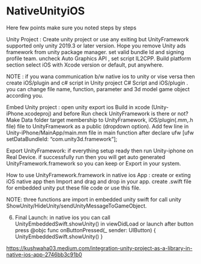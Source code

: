 # NativeUnityiOS


Here few points make sure you noted steps by steps

Unity Project : Create unity project or use any exiting but UnityFramework supported only unity 2019.3 or later version. Hope you remove Unity ads framework from unity package manager. set valid bundle Id and signing profile team. uncheck Auto Graphics API , set script IL2CPP. Build platform section select iOS with Xcode version or default, put anywhere.

NOTE : if you wana communication b/w native ios to unity or vise versa then create iOS/plugin and c# script in Unity project C# Script and iOS/plugin . you can change file name, function, parameter and 3d model game object according you.

Embed Unity project : open unity export ios Build in xcode (Unity-iPhone.xcodeproj) and before Run check UnityFramework is there or not? Make Data folder target membership to UnityFramework, iOS/plugin(.mm,.h file) file to UnityFramework as a public (dropdown option). Add few line in Unity-iPhone/MainApp/main.mm file in main function after declare ufw [ufw setDataBundleId: “com.unity3d.framework”];

Export UnityFramework: if everything setup ready then run Unity-iphone on Real Device. if successfully run then you will get auto generated UnityFramework.framework so you can keep or Export in your system.

How to use UnityFramework.framework in native ios App : create or exting iOS native app then Import and drag and drop in your app.
create .swift file for embedded unity put these file code or use this file.

NOTE: three functions are import in embedded unity swift for call unity ShowUnity/HideUnity/sendUnityMessageToGameObject.

6. Final Launch: in native ios you can call UnityEmbeddedSwift.showUnity() in viewDidLoad or launch after button press
@objc func onButtonPressed(_ sender: UIButton) { UnityEmbeddedSwift.showUnity() }


https://kushwaha03.medium.com/integration-unity-project-as-a-library-in-native-ios-app-2746bb3c91b0
